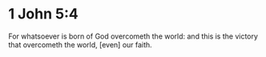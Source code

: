 # 1 John 5:4

For whatsoever is born of God overcometh the world: and this is the victory that overcometh the world, [even] our faith.